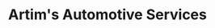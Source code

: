 ---
title: "Artim's Automotive Services"
url: /pottstown/artims-automotive-services/
shop: car repair
---